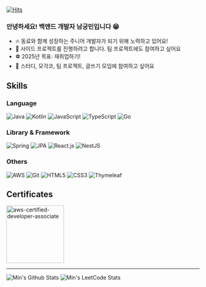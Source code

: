 <a href="https://hits.sh/github.com/nmin11/">
  <img alt="Hits" src="https://hits.sh/github.com/nmin11.svg?view=today-total&style=plastic"/>
</a>

### 안녕하세요! 백엔드 개발자 남궁민입니다 😁

- 🔥 동료와 함께 성장하는 주니어 개발자가 되기 위해 노력하고 있어요!
- 🧩 사이드 프로젝트를 진행하려고 합니다. 팀 프로젝트에도 참여하고 싶어요
- ⚽️ 2025년 목표: 재취업하기!
- 👯 스터디, 모각코, 팀 프로젝트, 글쓰기 모임에 참여하고 싶어요

## Skills

### Language

![Java](https://img.shields.io/badge/java-%23ED8B00.svg?style=for-the-badge&logo=java&logoColor=white)
![Kotlin](https://img.shields.io/badge/kotlin-%230095D5.svg?style=for-the-badge&logo=kotlin&logoColor=white)
![JavaScript](https://img.shields.io/badge/javascript-%23323330.svg?style=for-the-badge&logo=javascript&logoColor=%23F7DF1E)
![TypeScript](https://img.shields.io/badge/-TypeScript-007ACC?style=for-the-badge&logo=typescript&logoColor=white)
![Go](https://img.shields.io/badge/go-00ADD8?style=for-the-badge&logo=Go&logoColor=white)

### Library & Framework

![Spring](https://img.shields.io/badge/spring-%236DB33F.svg?style=for-the-badge&logo=spring&logoColor=white)
![JPA](https://img.shields.io/badge/jpa-orange?style=for-the-badge)
![React.js](https://img.shields.io/badge/react-%2320232a.svg?style=for-the-badge&logo=react&logoColor=%2361DAFB)
![NestJS](https://img.shields.io/badge/nestjs-%23E0234E.svg?style=for-the-badge&logo=nestjs&logoColor=white)

### Others

![AWS](https://img.shields.io/badge/AWS-%23FF9900.svg?style=for-the-badge&logo=amazon-aws&logoColor=white)
![Git](https://img.shields.io/badge/git-%23F05033.svg?style=for-the-badge&logo=git&logoColor=white)
![HTML5](https://img.shields.io/badge/html5-%23E34F26.svg?style=for-the-badge&logo=html5&logoColor=white)
![CSS3](https://img.shields.io/badge/css3-%231572B6.svg?style=for-the-badge&logo=css3&logoColor=white)
![Thymeleaf](https://img.shields.io/badge/Thymeleaf-%23005C0F.svg?style=for-the-badge&logo=Thymeleaf&logoColor=white)

## Certificates

<a href="https://www.credly.com/badges/72830489-8acf-4a19-9698-a9554be23337/public_url" target="_blank">
  <img src="https://user-images.githubusercontent.com/75058239/235272314-11c6120d-a986-4b7e-ba8f-38533948d3e0.png" width="150px" alt="aws-certified-developer-associate">
</a>

<!--
<a href="https://hhpluscertificateofcompletion.oopy.io/">
  <img src="https://github.com/user-attachments/assets/32251355-b90d-40d1-bab7-54ec836e2d15" width="165px" />
</a>
-->

</br>

---

<img alt="Min's Github Stats" src="https://github-readme-stats-sigma-five.vercel.app/api?username=nmin11&show_icons=true&hide_border=true&theme=cobalt"/>

<img alt="Min's LeetCode Stats" src="https://leetcard.jacoblin.cool/nmin11?theme=unicorn&font=Noto%20Sans%20Ogham&ext=activity">
